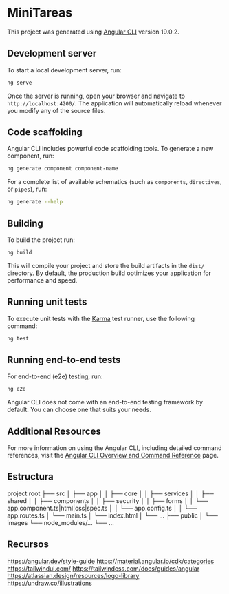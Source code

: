# MiniTareas

This project was generated using [Angular CLI](https://github.com/angular/angular-cli) version 19.0.2.

## Development server

To start a local development server, run:

```bash
ng serve
```

Once the server is running, open your browser and navigate to `http://localhost:4200/`. The application will automatically reload whenever you modify any of the source files.

## Code scaffolding

Angular CLI includes powerful code scaffolding tools. To generate a new component, run:

```bash
ng generate component component-name
```

For a complete list of available schematics (such as `components`, `directives`, or `pipes`), run:

```bash
ng generate --help
```

## Building

To build the project run:

```bash
ng build
```

This will compile your project and store the build artifacts in the `dist/` directory. By default, the production build optimizes your application for performance and speed.

## Running unit tests

To execute unit tests with the [Karma](https://karma-runner.github.io) test runner, use the following command:

```bash
ng test
```

## Running end-to-end tests

For end-to-end (e2e) testing, run:

```bash
ng e2e
```

Angular CLI does not come with an end-to-end testing framework by default. You can choose one that suits your needs.

## Additional Resources

For more information on using the Angular CLI, including detailed command references, visit the [Angular CLI Overview and Command Reference](https://angular.dev/tools/cli) page.

## Estructura

project root
├── src
│ ├── app
│ │ ├── core
│ │ ├── services
│ │ ├── shared
│ │ ├── components
│ │ ├── security
│ │ ├── forms
│ │ └── app.component.ts|html|css|spec.ts
│ │ └── app.config.ts
│ │ └── app.routes.ts
│ └── main.ts
│ └── index.html
│ └── …
├── public
│ └── images
└── node_modules/…
└── …

## Recursos

https://angular.dev/style-guide
https://material.angular.io/cdk/categories
https://tailwindui.com/
https://tailwindcss.com/docs/guides/angular
https://atlassian.design/resources/logo-library
https://undraw.co/illustrations
